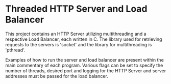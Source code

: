 # Threaded HTTP Server and Load Balancer

This project contains an HTTP Server utilizing multithreading and a respective Load Balancer, each written in C.
The library used for retrieving requests to the servers is 'socket' and the library for multithreading is 'pthread'.

Examples of how to run the server and load balancer are present within the main commentary of each program. Various flags can be set to specify the number of threads, desired port and logging for the HTTP Server and server addresses must be passed for the load balancer.

